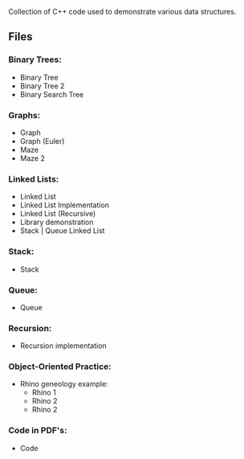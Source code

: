 Collection of C++ code used to demonstrate various data structures. 


## Files

### Binary Trees:

 - Binary Tree
 - Binary Tree 2
 - Binary Search Tree


### Graphs:

 - Graph
 - Graph (Euler)
 - Maze
 - Maze 2

### Linked Lists:

 - Linked List
 - Linked List Implementation
 - Linked List (Recursive)
 - Library demonstration
 - Stack | Queue Linked List

### Stack:
 
 - Stack

### Queue:

 - Queue

### Recursion:

 - Recursion implementation

### Object-Oriented Practice:

 - Rhino geneology example:
	 - Rhino 1
	 - Rhino 2
	 - Rhino 2

### Code in PDF's:

 - Code


